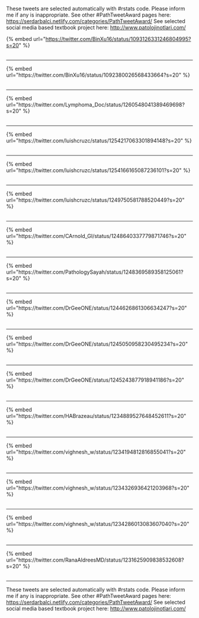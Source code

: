 

These tweets are selected automatically with #rstats code. Please inform me if any is inappropriate.
See other #PathTweetAward pages here: https://serdarbalci.netlify.com/categories/PathTweetAward/ 
See selected social media based textbook project here: http://www.patolojinotlari.com/

{% embed url="https://twitter.com/BinXu16/status/1093126331246804995?s=20" %}<br>
<br>
<hr>
{% embed url="https://twitter.com/BinXu16/status/1092380026568433664?s=20" %}<br>
<br>
<hr>
{% embed url="https://twitter.com/Lymphoma_Doc/status/1260548041389469698?s=20" %}<br>
<br>
<hr>
{% embed url="https://twitter.com/luishcruzc/status/1254217063301894148?s=20" %}<br>
<br>
<hr>
{% embed url="https://twitter.com/luishcruzc/status/1254166165087236101?s=20" %}<br>
<br>
<hr>
{% embed url="https://twitter.com/luishcruzc/status/1249750581788520449?s=20" %}<br>
<br>
<hr>
{% embed url="https://twitter.com/CArnold_GI/status/1248640337779871746?s=20" %}<br>
<br>
<hr>
{% embed url="https://twitter.com/PathologySayah/status/1248369589358125061?s=20" %}<br>
<br>
<hr>
{% embed url="https://twitter.com/DrGeeONE/status/1244626861306634247?s=20" %}<br>
<br>
<hr>
{% embed url="https://twitter.com/DrGeeONE/status/1245050958230495234?s=20" %}<br>
<br>
<hr>
{% embed url="https://twitter.com/DrGeeONE/status/1245243877918941186?s=20" %}<br>
<br>
<hr>
{% embed url="https://twitter.com/HABrazeau/status/1234889527648452611?s=20" %}<br>
<br>
<hr>
{% embed url="https://twitter.com/vighnesh_w/status/1234194812816855041?s=20" %}<br>
<br>
<hr>
{% embed url="https://twitter.com/vighnesh_w/status/1234326936421203968?s=20" %}<br>
<br>
<hr>
{% embed url="https://twitter.com/vighnesh_w/status/1234286013083607040?s=20" %}<br>
<br>
<hr>
{% embed url="https://twitter.com/RanaAldreesMD/status/1231625909838532608?s=20" %}<br>
<br>
<hr>


These tweets are selected automatically with #rstats code. Please inform me if any is inappropriate.
See other #PathTweetAward pages here: https://serdarbalci.netlify.com/categories/PathTweetAward/ 
See selected social media based textbook project here: http://www.patolojinotlari.com/
